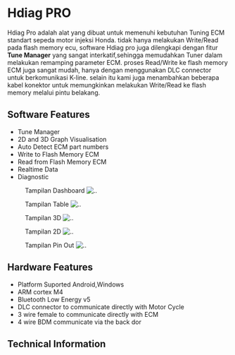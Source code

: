 
Hdiag PRO
=======================

Hdiag Pro adalah alat yang dibuat untuk memenuhi kebutuhan Tuning ECM standart sepeda motor injeksi Honda.
tidak hanya melakukan Write/Read pada flash memory ecu, software Hdiag pro juga dilengkapi dengan fitur <b>Tune Manager</b> yang sangat interkatif,sehingga memudahkan Tuner dalam melakukan remamping parameter ECM.
proses Read/Write ke flash memory ECM juga sangat mudah, hanya dengan menggunakan DLC connector untuk berkomunikasi K-line.
selain itu kami juga menambahkan beberapa kabel konektor untuk memungkinkan melakukan Write/Read ke flash memory melalui pintu belakang.
## Software Features
- Tune Manager
- 2D and 3D Graph Visualisation
- Auto Detect ECM part numbers
- Write to Flash Memory ECM
- Read from Flash Memory ECM
- Realtime Data
- Diagnostic 
<figure>
Tampilan Dashboard
<img src="https://github.com/sooko/HdiagPro/blob/master/HdiagPro/screen_shoot/HDiagPro_Image/HDiagPro_welcome.png" alt=".." title="Tampilan Dashboard"/>
</figure>

<figure>
Tampilan Table
<img src="https://github.com/sooko/HdiagPro/blob/master/HdiagPro/screen_shoot/HDiagPro_Image/HDiagPro_TableView.png" alt=".." title="Tampilan Table" />
</figure>

<figure>
Tampilan 3D
<img src="https://github.com/sooko/HdiagPro/blob/master/HdiagPro/screen_shoot/HDiagPro_Image/HDiagPro_3D_dispaly.png" alt=".." title="Tampilan 3D" />
</figure>

<figure>
Tampilan 2D
<img src="https://github.com/sooko/HdiagPro/blob/master/HdiagPro/screen_shoot/HDiagPro_Image/HDiagPro_2D_dispaly.png" alt=".." title="Tampilan 2D" />
</figure>
<figure>
Tampilan Pin Out
<img src="https://github.com/sooko/HdiagPro/blob/master/HdiagPro/screen_shoot/HDiagPro_Image/HDiagPro_Flash_Display.png" alt=".." title="Pin Out" />
</figure>



## Hardware Features
- Platform Suported Android,Windows
- ARM cortex M4
- Bluetooth Low Energy v5
- DLC connector to communicate directly with Motor Cycle 
- 3 wire female to communicate directly with ECM
- 4 wire BDM communicate via the back dor

## Technical Information





